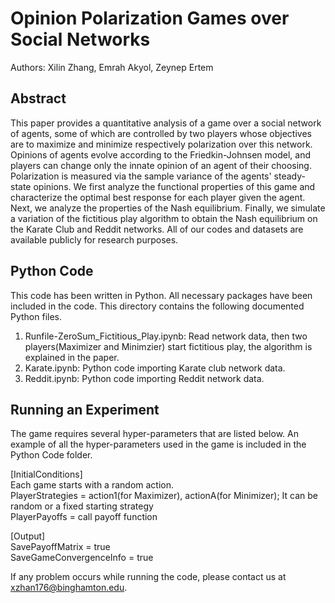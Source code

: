 
# Opinion Polarization Games over Social Networks
Authors: Xilin Zhang, Emrah Akyol, Zeynep Ertem
## Abstract 
This paper provides a quantitative analysis of a game over a social network of agents, some of which are controlled by two players whose objectives are to maximize and minimize respectively polarization over this network. Opinions of agents evolve according to the Friedkin-Johnsen model, and players can change only the innate opinion of an agent of their choosing. Polarization is measured via the sample variance of the agents' steady-state opinions. We first analyze the functional properties of this game and characterize the optimal best response for each player given the agent. Next, we analyze the properties of the Nash equilibrium. Finally, we simulate a variation of the fictitious play algorithm to obtain the Nash equilibrium on the Karate Club and Reddit networks. All of our codes and datasets are available publicly for research purposes. 


## Python Code
This code has been written in Python. All necessary packages have been included in the code. This directory contains the following documented Python files. 

1. Runfile-ZeroSum_Fictitious_Play.ipynb: Read network data, then two players(Maximizer and Minimzier) start fictitious play, the algorithm is explained in the paper. 
2. Karate.ipynb: Python code importing Karate club network data. 
3. Reddit.ipynb: Python code importing Reddit network data. 


## Running an Experiment 
The game requires several hyper-parameters that are listed below. An example of all the hyper-parameters used in the game is included in the Python Code folder.

[InitialConditions] <br>
Each game starts with a random action.<br>
PlayerStrategies = action1(for Maximizer), actionA(for Minimizer); It can be random or a fixed starting strategy <br>
PlayerPayoffs = call payoff function <br>

[Output] <br>
SavePayoffMatrix = true <br>
SaveGameConvergenceInfo = true <br>

If any problem occurs while running the code, please contact us at xzhan176@binghamton.edu.


